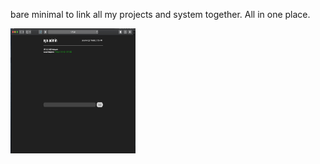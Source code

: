 bare minimal to link all my projects and system together.
All in one place. 


<img src="showdisplay.png" width="200" height="200" />
